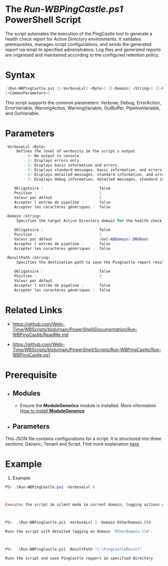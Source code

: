 ﻿# The *Run-WBPingCastle.ps1* PowerShell Script

The script automates the execution of the PingCastle tool to generate a health check report for Active Directory environments.
It validates prerequisites, manages script configurations, and sends the generated report via email to specified administrators.
Log files and generated reports are organized and maintained according to the configured retention policy.

# Syntax
```powershell
.\Run-WBPingCastle.ps1 [[-VerboseLvl] <Byte>] [[-Domain] <String>] [[-ResultPath] <String>] 
[<CommonParameters>]
```

This script supports the common parameters: Verbose, Debug, ErrorAction, ErrorVariable, WarningAction, 
WarningVariable, OutBuffer, PipelineVariable, and OutVariable.

# Parameters
```powershell
-VerboseLvl <Byte>
     Defines the level of verbosity in the script s output.
        - 0: No output to console.
        - 1: Displays errors only.
        - 2: Displays basic information and errors.
        - 3: Displays standard messages, basic information, and errors.
        - 4: Displays detailed messages, standard information, and errors.
        - 5: Displays debug information, detailed messages, standard information, and errors.
    
    Obligatoire :                         false
    Position :                            1
    Valeur par défaut                     2
    Accepter l entrée de pipeline :       false
    Accepter les caractères génériques :  false
```
```powershell
-Domain <String>
     Specifies the target Active Directory domain for the health check. By default, the script uses the current domain of the system.
    
    Obligatoire :                         false
    Position :                            2
    Valeur par défaut                     (Get-ADDomain).DNSRoot
    Accepter l entrée de pipeline :       false
    Accepter les caractères génériques :  false
```
```powershell
-ResultPath <String>
     Specifies the destination path to save the PingCastle report results. If not specified, the results are saved in the script directory.
    
    Obligatoire :                         false
    Position :                            3
    Valeur par défaut                     
    Accepter l entrée de pipeline :       false
    Accepter les caractères génériques :  false
```


# Related Links
- https://github.com/Webi-Time/WBScripts/blob/main/PowerShell/Documentation/Run-WBPingCastle/ReadMe.md

- https://github.com/Webi-Time/WBScripts/blob/main/PowerShell/Scripts/Run-WBPingCastle/Run-WBPingCastle.ps1
# Prerequisite
- ## Modules
	- Ensure the **ModuleGenerics** module is installed. More information [How to install **ModuleGenerics**](/PowerShell/README.md)


- ## Parameters

This JSON file contains configurations for a script. It is structured into three sections: Generic, Tenant and Script. Find more explanation [here](/PowerShell/README.md)

# Example

1. Example
```powershell
PS> .\Run-WBPingCastle.ps1 -VerboseLvl 0



Executes the script in silent mode in current domain, logging actions without displaying them in the console.



PS>  .\Run-WBPingCastle.ps1 -VerboseLvl 2 -Domain OtherDomain.tld

Runs the script with detailed logging on domain 'OtherDomain.tld'.



PS>  .\Run-WBPingCastle.ps1 -ResultPath "C:\PingCastleResult"

Runs the script and save PingCastle repport in specified directory
```

